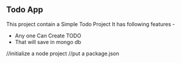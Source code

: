 ## Todo App
This project contain a Simple Todo Project
It has following features - 

 - Any one Can Create TODO
 - That will save in mongo db

//initialize a node project
//put a package.json
